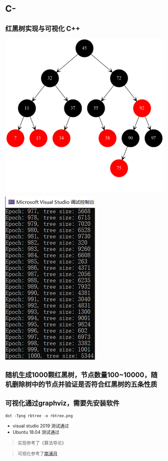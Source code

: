 # C-

## 红黑树实现与可视化 C++

![](./delete20.png)

![](./result.png)

## 随机生成1000颗红黑树，节点数量100~10000，随机删除树中的节点并验证是否符合红黑树的五条性质

## 可视化通过graphviz，需要先安装软件

`dot -Tpng rbtree -o rbtree.png`

* visual studio 2019 测试通过
* Ubuntu 18.04 测试通过

> 实现参考了《算法导论》

> 可视化参考了[南浦月](https://blog.nanpuyue.com/2019/054.html)
